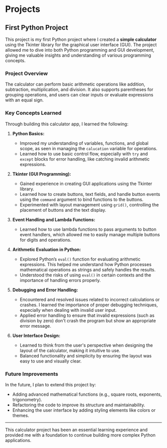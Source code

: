 # Projects

## First Python Project

This project is my first Python project where I created a **simple calculator** using the Tkinter library for the graphical user interface (GUI). The project allowed me to dive into both Python programming and GUI development, giving me valuable insights and understanding of various programming concepts.

### Project Overview

The calculator can perform basic arithmetic operations like addition, subtraction, multiplication, and division. It also supports parentheses for grouping operations, and users can clear inputs or evaluate expressions with an equal sign.

### Key Concepts Learned

Through building this calculator app, I learned the following:

1. **Python Basics:**

   - Improved my understanding of variables, functions, and global scope, as seen in managing the `calucation` variable for operations.
   - Learned how to use basic control flow, especially with `try` and `except` blocks for error handling, like catching invalid arithmetic expressions.

2. **Tkinter (GUI Programming):**

   - Gained experience in creating GUI applications using the Tkinter library.
   - Learned how to create buttons, text fields, and handle button events using the `command` argument to bind functions to the buttons.
   - Experimented with layout management using `grid()`, controlling the placement of buttons and the text display.

3. **Event Handling and Lambda Functions:**

   - Learned how to use lambda functions to pass arguments to button event handlers, which allowed me to easily manage multiple buttons for digits and operations.

4. **Arithmetic Evaluation in Python:**

   - Explored Python’s `eval()` function for evaluating arithmetic expressions. This helped me understand how Python processes mathematical operations as strings and safely handles the results.
   - Understood the risks of using `eval()` in certain contexts and the importance of handling errors properly.

5. **Debugging and Error Handling:**

   - Encountered and resolved issues related to incorrect calculations or crashes. I learned the importance of proper debugging techniques, especially when dealing with invalid user input.
   - Applied error handling to ensure that invalid expressions (such as division by zero) don't crash the program but show an appropriate error message.

6. **User Interface Design:**
   - Learned to think from the user's perspective when designing the layout of the calculator, making it intuitive to use.
   - Balanced functionality and simplicity by ensuring the layout was easy to use and visually clear.

### Future Improvements

In the future, I plan to extend this project by:

- Adding advanced mathematical functions (e.g., square roots, exponents, trigonometry).
- Refactoring the code to improve its structure and maintainability.
- Enhancing the user interface by adding styling elements like colors or themes.

---

This calculator project has been an essential learning experience and provided me with a foundation to continue building more complex Python applications.
